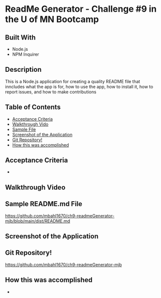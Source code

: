 # ReadMe Generator - Challenge #9 in the U of MN Bootcamp

## Built With
* Node.js
* NPM Inquirer

## Description
This is a Node.js application for creating a quality README file that inncludes what the app is for, how to use the app, how to install it, how to report issues, and how to make contributions

## Table of Contents
* [Acceptance Criteria](#acceptance-criteria)
* [Walkthrough Vido](#walkthrough-video)
* [Sample File](#sample-file)
* [Screenshot of the Application](#screenshot-of-the-application)
* [Git Repository!](#git-repository!)
* [How this was accomplished](#how-this-was-accomplished)

## Acceptance Criteria
* 

## Walkthrough Video

## Sample README.md File
https://github.com/mbahl1670/ch9-readmeGenerator-mjb/blob/main/dist/README.md

## Screenshot of the Application

## Git Repository!
https://github.com/mbahl1670/ch9-readmeGenerator-mjb

## How this was accomplished
* 
